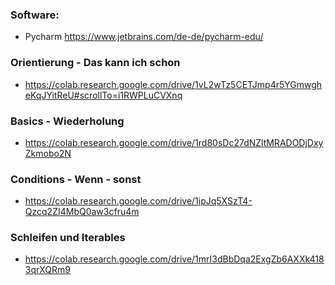 
### Software:

+ Pycharm https://www.jetbrains.com/de-de/pycharm-edu/

### Orientierung - Das kann ich schon

+ https://colab.research.google.com/drive/1vL2wTz5CETJmp4r5YGmwgheKqJYitReU#scrollTo=i1RWPLuCVXnq

### Basics - Wiederholung

+ https://colab.research.google.com/drive/1rd80sDc27dNZltMRADODjDxyZkmobo2N

### Conditions - Wenn - sonst

+ https://colab.research.google.com/drive/1ipJq5XSzT4-Qzcq2ZI4MbQ0aw3cfru4m

### Schleifen und Iterables

+ https://colab.research.google.com/drive/1mrI3dBbDqa2ExgZb6AXXk4183qrXQRm9
